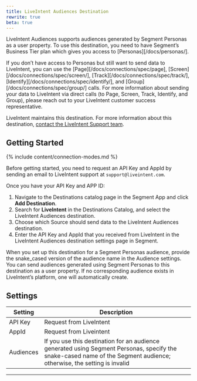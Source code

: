 ```yaml
---
title: LiveIntent Audiences Destination
rewrite: true
beta: true
---
```


LiveIntent Audiences supports audiences generated by Segment Personas as a user property. To use this destination, you need to have Segment’s Business Tier plan which gives you access to [Personas][/docs/personas/].

If you don’t have access to Personas but still want to send data to LiveIntent, you can use the [Page][/docs/connections/spec/page], [Screen][/docs/connections/spec/screen/], [Track][/docs/connections/spec/track/], [Identify][/docs/connections/spec/identify/], and [Group][/docs/connections/spec/group/] calls. For more information about sending your data to LiveIntent via direct calls (to Page, Screen, Track, Identify, and Group), please reach out to your LiveIntent customer success representative.

LiveIntent maintains this destination. For more information about this destination, [contact the LiveIntent Support team](mailto:support@liveintent.com).

## Getting Started

{% include content/connection-modes.md %}

Before getting started, you need to request an API Key and AppId by sending an email to LiveIntent support at `support@liveintent.com`.

Once you have your API Key and APP ID: 
1. Navigate to the Destinations catalog page in the Segment App and click **Add Destination**.
2. Search for **LiveIntent** in the Destinations Catalog, and select the LiveIntent Audiences destination.
3. Choose which Source should send data to the LiveIntent Audiences destination.
4. Enter the API Key and AppId that you received from LiveIntent in the LiveIntent Audiences destination settings page in Segment.

When you set up this destination for a Segment Personas audience, provide the snake_cased version of the audience name in the Audience settings. You can send audiences generated using Segment Personas to this destination as a user property. If no corresponding audience exists in LiveIntent’s platform, one will automatically create.

## Settings

| Setting   | Description                                                                                                                                                                |
| --------- | -------------------------------------------------------------------------------------------------------------------------------------------------------------------------- |
| API Key   | Request from LiveIntent                                                                                                                                                    |
| AppId     | Request from Liveintent                                                                                                                                                    |
| Audiences | If you use this destination for an audience generated using Segment Personas, specify the snake-cased name of the Segment audience; otherwise, the setting is invalid |

---

